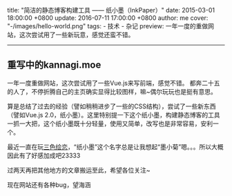title: "简洁的静态博客构建工具 —— 纸小墨（InkPaper）"
date: 2015-03-01 18:00:00 +0800
update: 2016-07-11 17:00:00 +0800
author: me
cover: "-/images/hello-world.png"
tags:
    - 技术
    - 杂记
preview: 
一年一度的重做网站，这次尝试用了一些新玩意，感觉还蛮不错。

---

## 重写中的kannagi.moe

一年一度重做网站，这次尝试用了一些Vue.js来写前端，感觉不错。
都奔二十五的人了，不停折腾自己的主页确实显得比较图样，嘛~偶尔玩玩也是挺有意思。

算是总结了过去的经验（譬如稍稍进步了一些的CSS结构），尝试了一些新东西（譬如Vue.js 2.0，纸小墨）。这里特别提一下这个纸小墨，构建静态博客的工具一抓一大把，这个纸小墨既十分轻量，使用又简单，改写也是非常容易，安利一个。

最近一直在玩[三色绘恋](http://www.chole.io/)，“纸小墨”这个名字总是让我想起“墨小菊”嗯。。。所以大概因此有了好感加成吧23333

过两天再把其他地方的文章搬运至此，希望各位关注~

现在网站还有各种bug，望海涵
